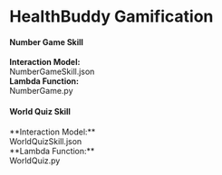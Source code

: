 # HealthBuddy Gamification
<h4>Number Game Skill</h4>


**Interaction Model:** <br/>
NumberGameSkill.json <br/>
**Lambda Function:** <br/>
NumberGame.py <br/>


<h4>World Quiz Skill</h4>
**Interaction Model:** <br/>
WorldQuizSkill.json <br/>
**Lambda Function:** <br/>
WorldQuiz.py
